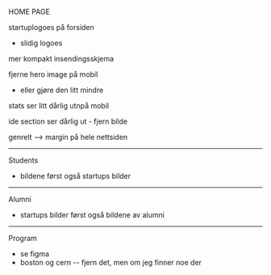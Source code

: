 HOME PAGE

startuplogoes på forsiden
- slidig logoes

mer kompakt insendingsskjema

fjerne hero image på mobil
- eller gjøre den litt mindre

stats ser litt dårlig utnpå mobil

ide section ser dårlig ut - fjern bilde

genrelt --> margin på hele nettsiden

----------------------------------

Students

- bildene først også startups bilder

-----------

Alumni 
- startups bilder først også bildene av alumni


----------------

Program

- se figma
- boston og cern -- fjern det, men om jeg finner noe der


